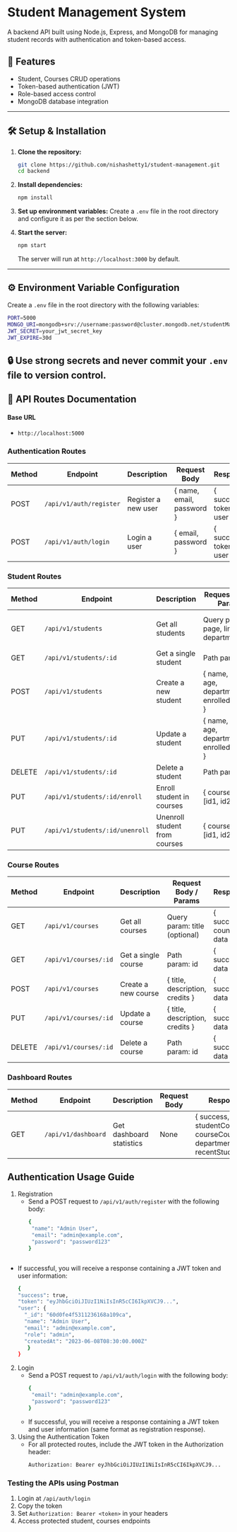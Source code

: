 # Student Management System

A backend API built using Node.js, Express, and MongoDB for managing student records with authentication and token-based access.

## 🚀 Features

- Student, Courses CRUD operations  
- Token-based authentication (JWT)  
- Role-based access control  
- MongoDB database integration

---

## 🛠️ Setup & Installation

1. **Clone the repository:**

   ```bash
   git clone https://github.com/nishashetty1/student-management.git
   cd backend
   ```
2. **Install dependencies:**

   ```bash
   npm install
   ```
3. **Set up environment variables:**
   Create a `.env` file in the root directory and configure it as per the section below.
4. **Start the server:**
   ```bash
   npm start
   ```
   The server will run at `http://localhost:3000` by default.

---

## ⚙️ Environment Variable Configuration
Create a `.env` file in the root directory with the following variables:
```bash
PORT=5000
MONGO_URI=mongodb+srv://username:password@cluster.mongodb.net/studentManagement?retryWrites=true&w=majority
JWT_SECRET=your_jwt_secret_key
JWT_EXPIRE=30d
```
🔒 Use strong secrets and never commit your `.env` file to version control.
---

## 📡 API Routes Documentation

#### Base URL
- `http://localhost:5000`
  
### Authentication Routes
| Method | Endpoint                | Description         | Request Body                    | Response                        |
|--------|-------------------------|---------------------|---------------------------------|---------------------------------|
| POST   | `/api/v1/auth/register` | Register a new user | { name, email, password }       | { success, token, user }        |
| POST   | `/api/v1/auth/login `   | Login a user        | { email, password }             | { success, token, user }        |

### Student Routes
| Method | Endpoint                           | Description                    | Request Body / Params                                       | Response                        |
|--------|------------------------------------|--------------------------------|-------------------------------------------------------------|----------------------------------|
| GET    | `/api/v1/students`                 | Get all students               | Query params: page, limit, department                        | { success, count, pagination, data } |
| GET    | `/api/v1/students/:id`             | Get a single student           | Path param: id                                               | { success, data }              |
| POST   | `/api/v1/students`                 | Create a new student           | { name, email, age, department, enrolledCourses }            | { success, data }              |
| PUT    | `/api/v1/students/:id`             | Update a student               | { name, email, age, department, enrolledCourses }            | { success, data }              |
| DELETE | `/api/v1/students/:id`             | Delete a student               | Path param: id                                               | { success, data }              |
| PUT    | `/api/v1/students/:id/enroll`      | Enroll student in courses      | { courseIds: [id1, id2, ...] }                               | { success, data }              |
| PUT    | `/api/v1/students/:id/unenroll`    | Unenroll student from courses  | { courseIds: [id1, id2, ...] }                               | { success, data }              |

### Course Routes
| Method | Endpoint               | Description           | Request Body / Params                   | Response                  |
|--------|------------------------|-----------------------|------------------------------------------|---------------------------|
| GET    | `/api/v1/courses`      | Get all courses       | Query param: title (optional)           | { success, count, data }  |
| GET    | `/api/v1/courses/:id`  | Get a single course   | Path param: id                           | { success, data }         |
| POST   | `/api/v1/courses`      | Create a new course   | { title, description, credits }          | { success, data }         |
| PUT    | `/api/v1/courses/:id`  | Update a course       | { title, description, credits }          | { success, data }         |
| DELETE | `/api/v1/courses/:id`  | Delete a course       | Path param: id                           | { success, data }         |

### Dashboard Routes
| Method | Endpoint         | Description             | Request Body | Response                                                                  |
|--------|------------------|-------------------------|--------------|---------------------------------------------------------------------------|
| GET    | `/api/v1/dashboard`| Get dashboard statistics| None         | { success, data: { studentCount, courseCount, departmentCount, recentStudents } } |


## Authentication Usage Guide

1. Registration
   - Send a POST request to `/api/v1/auth/register` with the following body:
     ```bash
     {
      "name": "Admin User",
      "email": "admin@example.com",
      "password": "password123"
     }
    ```
  - If successful, you will receive a response containing a JWT token and user information:
    ```bash
    {
    "success": true,
    "token": "eyJhbGciOiJIUzI1NiIsInR5cCI6IkpXVCJ9...",
    "user": {
      "_id": "60d0fe4f5311236168a109ca",
      "name": "Admin User",
      "email": "admin@example.com",
      "role": "admin",
      "createdAt": "2023-06-08T08:30:00.000Z"
       }
    }
    ```
2. Login
   - Send a POST request to `/api/v1/auth/login` with the following body:
     ```bash
     {
      "email": "admin@example.com",
      "password": "password123"
     }
     ```
   - If successful, you will receive a response containing a JWT token and user information (same format as registration response).
3. Using the Authentication Token
   - For all protected routes, include the JWT token in the Authorization header:
     ```bash
     Authorization: Bearer eyJhbGciOiJIUzI1NiIsInR5cCI6IkpXVCJ9...
     ```

### Testing the APIs using Postman
1. Login at `/api/auth/login`
2. Copy the token
3. Set `Authorization: Bearer <token>` in your headers
4. Access protected student, courses endpoints
